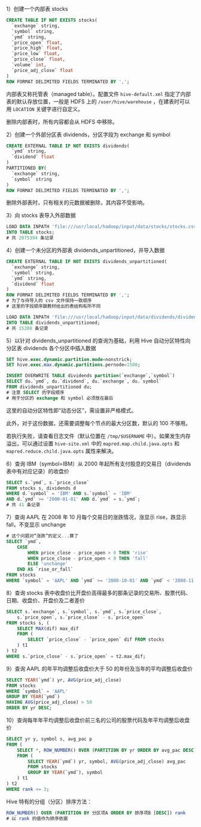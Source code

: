 1）创建一个内部表 stocks

```sql
CREATE TABLE IF NOT EXISTS stocks(
  `exchange` string,
  `symbol` string,
  `ymd` string,
  `price_open` float,
  `price_high` float,
  `price_low` float,
  `price_close` float,
  `volume` int,
  `price_adj_close` float
)
ROW FORMAT DELIMITED FIELDS TERMINATED BY ',';
```

内部表又称托管表（managed table）。配置文件 `hive-default.xml` 指定了内部表的默认存放位置，一般是 HDFS 上的 `/user/hive/warehouse` ，在建表时可以用 `LOCATION` 关键字进行自定义。

删除内部表时，所有内容都会从 HDFS 中移除。

2）创建一个外部分区表 dividends，分区字段为 exchange 和 symbol

```sql
CREATE EXTERNAL TABLE IF NOT EXISTS dividends(
  `ymd` string,
  `dividend` float
) 
PARTITIONED BY(
  `exchange` string,
  `symbol` string
)
ROW FORMAT DELIMITED FIELDS TERMINATED BY ',';
```

删除外部表时，只有相关的元数据被删除，其内容不受影响。

3）向 stocks 表导入外部数据

```sql
LOAD DATA INPATH 'file:///usr/local/hadoop/input/data/stocks/stocks.csv' 
INTO TABLE stocks;
# 共 2075394 条记录
```

4）创建一个未分区的外部表 dividends_unpartitioned，并导入数据

```sql
CREATE EXTERNAL TABLE IF NOT EXISTS dividends_unpartitioned(
  `exchange` string,
  `symbol` string,
  `ymd` string,
  `dividend` float
)
ROW FORMAT DELIMITED FIELDS TERMINATED BY ',';
# 为了与待导入的 csv 文件保持一致顺序
# 这里的字段顺序跟教材给出的表结构有所不同 

LOAD DATA INPATH 'file:///usr/local/hadoop/input/data/dividends/dividends.csv' 
INTO TABLE dividends_unpartitioned;
# 共 15208 条记录
```

5）以针对 dividends_unpartitioned 的查询为基础，利用 Hive 自动分区特性向分区表 dividends 各个分区中插入数据

```sql
SET hive.exec.dynamic.partition.mode=nonstrick;
SET hive.exec.max.dynamic.partitions.pernode=1500;

INSERT OVERWRITE TABLE dividends partition(`exchange`,`symbol`)
SELECT du.`ymd`, du.`dividend`, du.`exchange`, du.`symbol`
FROM dividends_unpartitioned du;
# 注意 SELECT 的字段顺序
# 用于分区的 exchange 和 symbol 必须放在最后
```

这里的自动分区特性即“动态分区”，需设置非严格模式。

此外，对于这份数据，还需要调整每个节点的最大分区数，默认的 100 不够用。

若执行失败，请查看日志文件（默认位置在 `/tmp/$USERNAME` 中）。如果发生内存溢出，可以通过设置 `hive-site.xml` 中的 `mapred.map.child.java.opts` 和 `mapred.reduce.child.java.opts` 属性来解决。

6）查询 IBM（symbol=IBM）从 2000 年起所有支付股息的交易日（dividends 表中有对应记录）的收盘价

```sql
SELECT s.`ymd`, s.`price_close`
FROM stocks s, dividends d
WHERE d.`symbol` = 'IBM' AND s.`symbol` = 'IBM' 
AND d.`ymd` >= '2000-01-01' AND d.`ymd` = s.`ymd`;
# 共 41 条记录
```

7）查询 AAPL 在 2008 年 10 月每个交易日的涨跌情况，涨显示 rise，跌显示 fall，不变显示 unchange

```sql
# 这个问题对“涨跌”的定义...算了
SELECT `ymd`, 
    CASE 
        WHEN price_close - price_open > 0 THEN 'rise'
        WHEN price_close - price_open < 0 THEN 'fall'
        ELSE 'unchange'
    END AS `rise_or_fall`
FROM stocks
WHERE `symbol` = 'AAPL' AND `ymd` >= '2008-10-01' AND `ymd` < '2008-11-01';
```

8）查询 stocks 表中收盘价比开盘价高得最多的那条记录的交易所、股票代码、日期、收盘价、开盘价及二者差价

```sql
SELECT s.`exchange`, s.`symbol`, s.`ymd`, s.`price_close`, 
    s.`price_open`, s.`price_close` - s.`price_open`
FROM stocks s, (
    SELECT MAX(dif) max_dif
    FROM (
        SELECT `price_close` - `price_open` dif FROM stocks
    ) t1
) t2
WHERE s.`price_close` - s.`price_open` = t2.max_dif;
```

9）查询 AAPL 的年平均调整后收盘价大于 50 的年份及当年的平均调整后收盘价

```sql
SELECT YEAR(`ymd`) yr, AVG(price_adj_close)
FROM stocks
WHERE `symbol` = 'AAPL'
GROUP BY YEAR(`ymd`)
HAVING AVG(price_adj_close) > 50
ORDER BY yr DESC;
```

10）查询每年年平均调整后收盘价前三名的公司的股票代码及年平均调整后收盘价

```sql
SELECT yr y, symbol s, avg_pac p
FROM (
    SELECT *, ROW_NUMBER() OVER (PARTITION BY yr ORDER BY avg_pac DESC) rank
    FROM (
        SELECT YEAR(`ymd`) yr, symbol, AVG(price_adj_close) avg_pac
        FROM stocks
        GROUP BY YEAR(`ymd`), symbol
    ) t1
) t2
WHERE rank <= 3;
```

Hive 特有的分组（分区）排序方法：

```sql
ROW_NUMBER() OVER (PARTITION BY 分区项A ORDER BY 排序项B [DESC]) rank
# 以 rank 的值作为排序依据
```



